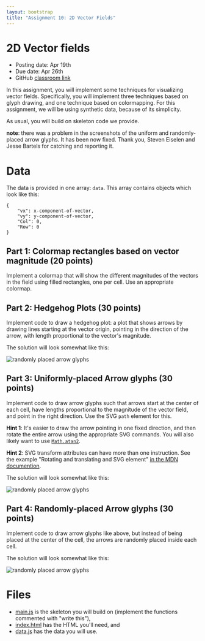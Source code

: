 ```yaml
---
layout: bootstrap
title: "Assignment 10: 2D Vector Fields"
---
```


# 2D Vector fields

- Posting date: Apr 19th
- Due date: Apr 26th
- GitHub [classroom link](https://classroom.github.com/a/N7ivJLWP)

In this assignment, you will implement some techniques for
visualizing vector fields. Specifically, you will implement three
techniques based on glyph drawing, and one technique based on
colormapping. For this assignment, we will be using synthetic data,
because of its simplicity.

As usual, you will build on skeleton code we provide.

**note**: there was a problem in the screenshots of the uniform and
  randomly-placed arrow glyphs. It has been now fixed. Thank you,
  Steven Eiselen and Jesse Bartels for catching and reporting it.

# Data

The data is provided in one array: `data`. This array contains objects
which look like this:

    {
        "vx": x-component-of-vector,
        "vy": y-component-of-vector, 
        "Col": 0, 
        "Row": 0
    }

## Part 1: Colormap rectangles based on vector magnitude (20 points)

Implement a colormap that will show the different magnitudes of the
vectors in the field using filled rectangles, one per cell. Use an
appropriate colormap.

## Part 2: Hedgehog Plots (30 points)

Implement code to draw a hedgehog plot: a plot that shows arrows by
drawing lines starting at the vector origin, pointing in the direction
of the arrow, with length proportional to the vector's magnitude.

The solution will look somewhat like this:

![randomly placed arrow glyphs](assignment_10/hedgehog.png)


## Part 3: Uniformly-placed Arrow glyphs (30 points)

Implement code to draw arrow glyphs such that arrows start at the
center of each cell, have lengths proportional to the magnitude of the
vector field, and point in the right direction. Use the SVG `path`
element for this.

**Hint 1**: It's easier to draw the arrow pointing in one fixed
  direction, and then rotate the entire arrow using the appropriate
  SVG commands. You will also likely want to use
  [`Math.atan2`](https://developer.mozilla.org/en-US/docs/Web/JavaScript/Reference/Global_Objects/Math/atan2).

**Hint 2**: SVG transform attributes can have more than one
instruction. See the example "Rotating and translating and SVG
element"
[in the MDN documention](https://developer.mozilla.org/en-US/docs/Web/SVG/Attribute/transform).

The solution will look somewhat like this:

![randomly placed arrow glyphs](assignment_10/uniform.png)

## Part 4: Randomly-placed Arrow glyphs (30 points)

Implement code to draw arrow glyphs like above, but instead of being
placed at the center of the cell, the arrows are randomly placed
inside each cell. 

The solution will look somewhat like this:

![randomly placed arrow glyphs](assignment_10/random.png)


# Files

- [main.js](assignment_10/main.js) is the skeleton you will build on
  (implement the functions commented with "write this"),
- [index.html](assignment_10/index.html) has the HTML you'll need, and
- [data.js](assignment_10/data.js) has the data you will use.

